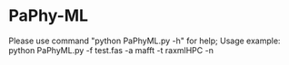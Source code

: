 # PaPhy-ML
Please use command "python PaPhyML.py -h" for help;
Usage example: python PaPhyML.py -f test.fas -a mafft -t raxmlHPC -n
